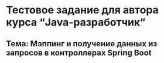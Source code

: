 # Тестовое задание для автора курса “Java-разработчик”

## Тема: Мэппинг и получение данных из запросов в контроллерах Spring Boot